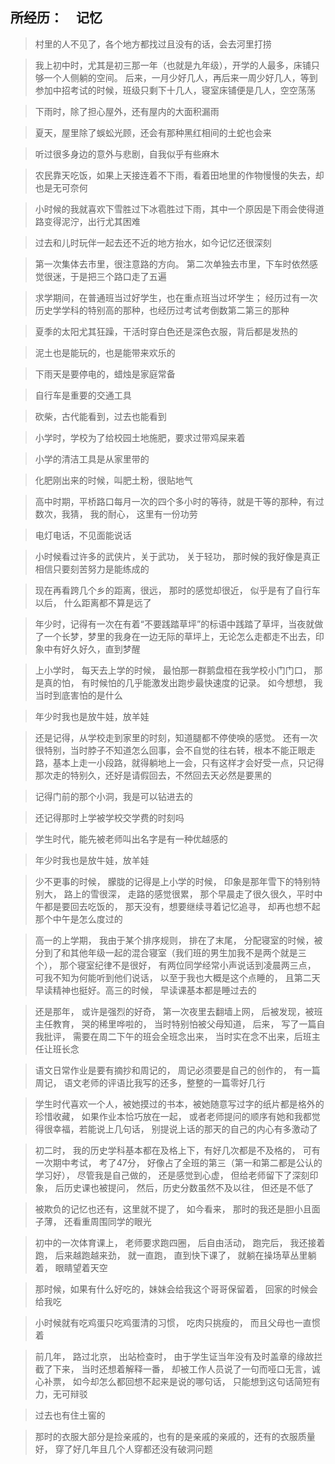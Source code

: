 ## 所经历：　记忆

> 村里的人不见了，各个地方都找过且没有的话，会去河里打捞

> 我上初中时，尤其是初三那一年（也就是九年级），开学的人最多，床铺只够一个人侧躺的空间。 后来，一月少好几人，再后来一周少好几人，等到参加中招考试的时候，班级只剩下十几人，寝室床铺便是几人，空空荡荡

> 下雨时，除了担心屋外，还有屋内的大面积漏雨

> 夏天，屋里除了蜈蚣光顾，还会有那种黑红相间的土蛇也会来

> 听过很多身边的意外与悲剧，自我似乎有些麻木

> 农民靠天吃饭，如果上天接连着不下雨，看着田地里的作物慢慢的失去，却也是无可奈何

> 小时候的我就喜欢下雪胜过下冰雹胜过下雨，其中一个原因是下雨会使得道路变得泥泞，出行尤其困难

> 过去和儿时玩伴一起去还不近的地方抬水，如今记忆还很深刻

> 第一次集体去市里，很注意路的方向。 第二次单独去市里，下车时依然感觉很迷，于是把三个路口走了五遍

> 求学期间，在普通班当过好学生，也在重点班当过坏学生；  经历过有一次历史学学科的特别高的那种，也经历过考试考倒数第二第三的那种

> 夏季的太阳尤其狂躁，干活时穿白色还是深色衣服，背后都是发热的

> 泥土也是能玩的，也是能带来欢乐的

> 下雨天是要停电的，蜡烛是家庭常备

> 自行车是重要的交通工具

> 砍柴，古代能看到，过去也能看到

> 小学时，学校为了给校园土地施肥，要求过带鸡屎来着

> 小学的清洁工具是从家里带的

> 化肥刚出来的时候，叫肥土粉，很贴地气

> 高中时期，平桥路口每月一次的四个多小时的等待，就是干等的那种，有过数次，我猜， 我的耐心， 这里有一份功劳

> 电灯电话，不见面能说话

> 小时候看过许多的武侠片，关于武功， 关于轻功， 那时候的我好像是真正相信只要刻苦努力是能练成的

> 现在再看跨几个乡的距离，很远， 那时的感觉却很近， 似乎是有了自行车以后， 什么距离都不算是远了

> 年少时，记得有一次在有着“不要践踏草坪”的标语中践踏了草坪，当夜就做了一个长梦，梦里的我身在一边无际的草坪上，无论怎么走都走不出去，印象中有好久好久，直到梦醒

> 上小学时， 每天去上学的时候， 最怕那一群鹅盘桓在我学校小门门口， 那是真的怕， 有时候怕的几乎能激发出跑步最快速度的记录。 如今想想， 我当时到底害怕的是什么

> 年少时我也是放牛娃，放羊娃

> 还是记得，从学校走到家里的时刻，知道腿都不停使唤的感觉。 还有一次很特别，当时脖子不知道怎么回事，会不自觉的往右转，根本不能正眼走路，基本上走一小段路，就得躺地上一会，只有这样才会好受一点，只记得那次走的特别久，还好是请假回去，不然回去天必然是要黑的

> 记得门前的那个小洞，我是可以钻进去的

> 还记得那时上学被学校交学费的时刻吗

> 学生时代，能先被老师叫出名字是有一种优越感的
 
> 年少时我也是放牛娃，放羊娃

> 少不更事的时候， 朦胧的记得是上小学的时候， 印象是那年雪下的特别特别大， 路上的雪很深， 走路的感觉很累， 那个早晨走了很久很久，平时中午都是要回去吃饭的， 那天没有，想要继续寻着记忆追寻， 却再也想不起那个中午是怎么度过的

> 高一的上学期， 我由于某个排序规则， 排在了末尾， 分配寝室的时候，被分到了和其他年级一起的混合寝室（我们班的男生加我不是两个就是三个）， 那个寝室纪律不是很好， 有两位同学经常小声说话到凌晨两三点， 可我不知为何能听到他们说话， 以至于我也大概是这个点睡的， 且第二天早读精神也挺好。高三的时候， 早读课基本都是睡过去的

> 还是那年， 或许是强烈的好奇， 第一次夜里去翻墙上网， 后被发现，被班主任教育， 哭的稀里哗啦的， 当时特别怕被父母知道， 后来， 写了一篇自我批评， 需要在周二下午的班会全班念出来， 当时实在念不出来，后班主任让班长念

> 语文日常作业是要有摘抄和周记的， 周记必须要是自己的创作的， 有一篇周记， 语文老师的评语比我写的还多，整整的一篇零好几行

> 学生时代喜欢一个人，被她摸过的书本，被她随意写过字的纸片都是格外的珍惜收藏， 如果作业本恰巧放在一起， 或者老师提问的顺序有她和我都觉得很幸福，若能说上几句话， 别提说上话的那天的自己的内心有多激动了

> 初二时， 我的历史学科基本都在及格上下，有好几次都是不及格的， 可有一次期中考试， 考了47分， 好像占了全班的第三（第一和第二都是公认的学习好）， 尽管我是自己做的， 还是感觉到心虚， 但给老师留下了深刻印象， 后历史课也被提问， 然后，历史分数虽然不及以往， 但还是不低了

> 被欺负的记忆也还有，这里就不提了， 如今看来， 那时的我还是胆小且面子薄， 还看重周围同学的眼光

> 初中的一次体育课上， 老师要求跑四圈， 后自由活动， 跑完后， 我还接着跑， 后来越跑越来劲， 就一直跑， 直到快下课了， 就躺在操场草丛里躺着， 眼睛望着天空

> 那时候，如果有什么好吃的，妹妹会给我这个哥哥保留着， 回家的时候会给我吃

> 小时候就有吃鸡蛋只吃鸡蛋清的习惯， 吃肉只挑瘦的， 而且父母也一直惯着

> 前几年， 路过北京， 出站检查时， 由于学生证当年没有及时盖章的缘故拦截了下来， 当时还想着解释一番， 却被工作人员说了一句而哑口无言，诚心补票， 如今却怎么都回想不起来是说的哪句话， 只能想到这句话简短有力，无可辩驳

> 过去也有住土窖的

> 那时的衣服大部分是捡亲戚的，也有的是亲戚的亲戚的，还有的衣服质量好， 穿了好几年且几个人穿都还没有破洞问题